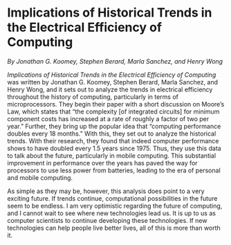 # Implications of Historical Trends in the Electrical Efficiency of Computing

*By Jonathan G. Koomey, Stephen Berard, Marla Sanchez, and Henry Wong*

*Implications of Historical Trends in the Electrical Efficiency of Computing* was written by Jonathan G. Koomey, Stephen Berard, Marla Sanchez, and Henry Wong, and it sets out to analyze the trends in electrical efficiency throughout the history of computing, particularly in terms of microprocessors. They begin their paper with a short discussion on Moore’s Law, which states that “the complexity [of integrated circuits] for minimum component costs has increased at a rate of roughly a factor of two per year.” Further, they bring up the popular idea that “computing performance doubles every 18 months.” With this, they set out to analyze the historical trends. With their research, they found that indeed computer performance shows to have doubled every 1.5 years since 1975. Thus, they use this data to talk about the future, particularly in mobile computing. This substantial improvement in performance over the years has paved the way for processors to use less power from batteries, leading to the era of personal and mobile computing.

As simple as they may be, however, this analysis does point to a very exciting future. If trends continue, computational possibilities in the future seem to be endless. I am very optimistic regarding the future of computing, and I cannot wait to see where new technologies lead us. It is up to us as computer scientists to continue developing these technologies. If new technologies can help people live better lives, all of this is more than worth it.
